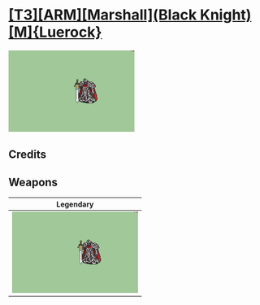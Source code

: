# [\[T3\]\[ARM\]\[Marshall\]\(Black Knight\)\[M\]{Luerock}](./)

<img src="./8.%20Legendary%20Sword%20(Alondite)/Legendary_000.png" alt="[T3][ARM][Marshall](Black Knight)[M]{Luerock} standing" />

## Credits



## Weapons


|Legendary |
|  :---: |
| <img alt="Legendary animation" src="./8.%20Legendary%20Sword%20(Alondite)/Legendary.gif" /> |
